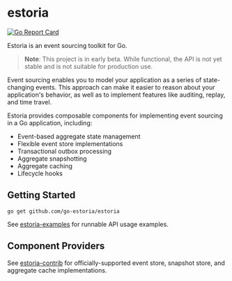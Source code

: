 # estoria

[![Go Report Card](https://goreportcard.com/badge/github.com/go-estoria/estoria)](https://goreportcard.com/report/github.com/go-estoria/estoria)

Estoria is an event sourcing toolkit for Go.

>**Note**: This project is in early beta. While functional, the API is not yet stable and is not suitable for production use.

Event sourcing enables you to model your application as a series of state-changing events. This approach can make it easier to reason about your application's behavior, as well as to implement features like auditing, replay, and time travel.

Estoria provides composable components for implementing event sourcing in a Go application, including:

- Event-based aggregate state management
- Flexible event store implementations
- Transactional outbox processing
- Aggregate snapshotting
- Aggregate caching
- Lifecycle hooks

## Getting Started

```shell
go get github.com/go-estoria/estoria
```

See [estoria-examples](https://github.com/go-estoria/estoria-examples) for runnable API usage examples.

## Component Providers

See [estoria-contrib](https://github.com/go-estoria/estoria-contrib) for officially-supported event store, snapshot store, and aggregate cache implementations.
